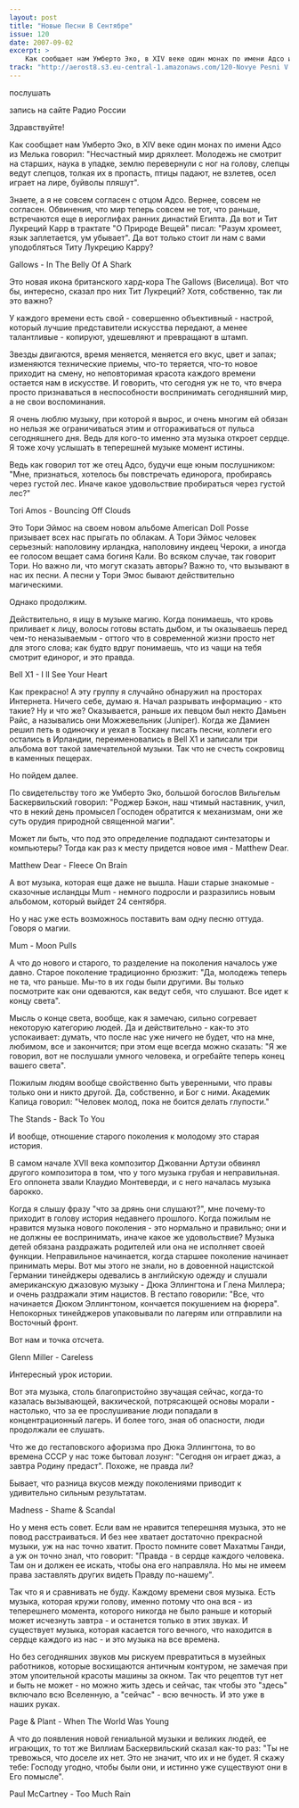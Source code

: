 ```yaml
---
layout: post
title: "Новые Песни В Сентябре"
issue: 120
date: 2007-09-02
excerpt: >
    Как сообщает нам Умберто Эко, в XIV веке один монах по имени Адсо из Мелька говорил: "Несчастный мир дряхлеет. Молодежь не смотрит на старших, наука в упадке, землю перевернули с ног на голову, слепцы ведут слепцов, толкая их в пропасть, птицы падают, не взлетев, осел играет на лире, буйволы пляшут".
track: "http://aerost8.s3.eu-central-1.amazonaws.com/120-Novye Pesni V Sentjabre.mp3"
---
```


послушать

запись на сайте Радио России

Здравствуйте!

Как сообщает нам Умберто Эко, в XIV веке один монах по имени Адсо из Мелька говорил: "Несчастный мир дряхлеет. Молодежь не смотрит на старших, наука в упадке, землю перевернули с ног на голову, слепцы ведут слепцов, толкая их в пропасть, птицы падают, не взлетев, осел играет на лире, буйволы пляшут".

Знаете, а я не совсем согласен с отцом Адсо. Вернее, совсем не согласен. Обвинения, что мир теперь совсем не тот, что раньше, встречаются еще в иероглифах ранних династий Египта. Да вот и Тит Лукреций Карр в трактате "О Природе Вещей" писал: "Разум хромеет, язык заплетается, ум убывает". Да вот только стоит ли нам с вами уподобляться Титу Лукрецию Карру?

Gallows - In The Belly Of A Shark

Это новая икона британского хард-кора The Gallows (Виселица). Вот что бы, интересно, сказал про них Тит Лукреций? Хотя, собственно, так ли это важно?

У каждого времени есть свой - совершенно объективный - настрой, который лучшие представители искусства передают, а менее талантливые - копируют, удешевляют и превращают в штамп.

Звезды двигаются, время меняется, меняется его вкус, цвет и запах; изменяются технические приемы, что-то теряется, что-то новое приходит на смену, но неповторимая красота каждого времени остается нам в искусстве. И говорить, что сегодня уж не то, что вчера просто признаваться в неспособности воспринимать сегодняшний мир, а не свои воспоминания.

Я очень люблю музыку, при которой я вырос, и очень многим ей обязан но нельзя же ограничиваться этим и отгораживаться от пульса сегодняшнего дня. Ведь для кого-то именно эта музыка откроет сердце. Я тоже хочу услышать в теперешней музыке момент истины.

Ведь как говорил тот же отец Адсо, будучи еще юным послушником: "Мне, признаться, хотелось бы повстречать единорога, пробираясь через густой лес. Иначе какое удовольствие пробираться через густой лес?"

Tori Amos - Bouncing Off Clouds

Это Тори Эймос на своем новом альбоме American Doll Posse призывает всех нас прыгать по облакам. А Тори Эймос человек серьезный: наполовину ирландка, наполовину индеец Чероки, а иногда ее голосом вещает сама богиня Кали. Во всяком случае, так говорит Тори. Но важно ли, что могут сказать авторы? Важно то, что вызывают в нас их песни. А песни у Тори Эмос бывают действительно магическими.

Однако продолжим.

Действительно, я ищу в музыке магию. Когда понимаешь, что кровь приливает к лицу, волосы готовы встать дыбом, и ты оказываешь перед чем-то неназываемым - оттого что в современной жизни просто нет для этого слова; как будто вдруг понимаешь, что из чащи на тебя смотрит единорог, и это правда.

Bell X1 - I ll See Your Heart

Как прекрасно! А эту группу я случайно обнаружил на просторах Интернета. Ничего себе, думаю я. Начал разрывать информацию - кто такие? Ну и что же? Оказывается, раньше их певцом был некто Дамьен Райс, а назывались они Можжевельник (Juniper). Когда же Дамиен решил петь в одиночку и уехал в Тоскану писать песни, коллеги его остались в Ирландии, переименовались в Bell X1 и записали три альбома вот такой замечательной музыки. Так что не счесть сокровищ в каменных пещерах.

Но пойдем далее.

По свидетельству того же Умберто Эко, большой богослов Вильгельм Баскервильский говорил: "Роджер Бэкон, наш чтимый наставник, учил, что в некий день промысел Господен обратится к механизмам, они же суть орудия природной священной магии".

Может ли быть, что под это определение подпадают синтезаторы и компьютеры? Тогда как раз к месту придется новое имя - Matthew Dear.

Matthew Dear - Fleece On Brain

А вот музыка, которая еще даже не вышла. Наши старые знакомые - сказочные исландцы Mum - немного подросли и разразились новым альбомом, который выйдет 24 сентября.

Но у нас уже есть возможнось поставить вам одну песню оттуда. Говоря о магии.

Mum - Moon Pulls

А что до нового и старого, то разделение на поколения началось уже давно. Старое поколение традиционно брюзжит: "Да, молодежь теперь не та, что раньше. Мы-то в их годы были другими. Вы только посмотрите как они одеваются, как ведут себя, что слушают. Все идет к концу света".

Мысль о конце света, вообще, как я замечаю, сильно согревает некоторую категорию людей. Да и действительно - как-то это успокаивает: думать, что после нас уже ничего не будет, что на мне, любимом, все и закончится; при этом еще всегда можно сказать: "Я же говорил, вот не послушали умного человека, и огребайте теперь конец вашего света".

Пожилым людям вообще свойственно быть уверенными, что правы только они и никто другой. Да, собственно, и Бог с ними. Академик Капица говорил: "Человек молод, пока не боится делать глупости."

The Stands - Back To You

И вообще, отношение старого поколения к молодому это старая история.

В самом начале XVII века композитор Джованни Артузи обвинял другого композитора в том, что у того музыка грубая и неправильная. Его оппонета звали Клаудио Монтеверди, и с него началась музыка барокко.

Когда я слышу фразу "что за дрянь они слушают?", мне почему-то приходит в голову история недавнего прошлого. Когда пожилым не нравится музыка нового поколения - это нормально и правильно; они и не должны ее воспринимать, иначе какое же удовольствие? Музыка детей обязана раздражать родителей или она не исполняет своей функции. Неправильное начинается, когда старшее поколение начинает принимать меры. Вот мы этого не знали, но в довоенной нацистской Германии тинейджеры одевались в английскую одежду и слушали американскую джазовую музыку - Дюка Эллингтона и Глена Миллера; и очень раздражали этим нацистов. В гестапо говорили: "Все, что начинается Дюком Эллингтоном, кончается покушением на фюрера". Непокорных тинейджеров упаковывали по лагерям или отправлили на Восточный фронт.

Вот нам и точка отсчета.

Glenn Miller - Careless

Интересный урок истории.

Вот эта музыка, столь благопристойно звучащая сейчас, когда-то казалась вызывающей, вакхической, потрясающей основы морали - настолько, что за ее прослушивание люди попадали в концентрационный лагерь. И более того, зная об опасности, люди продолжали ее слушать.

Что же до гестаповского афоризма про Дюка Эллингтона, то во времена СССР у нас тоже бытовал лозунг: "Сегодня он играет джаз, а завтра Родину предаст". Похоже, не правда ли?

Бывает, что разница вкусов между поколениями приводит к удивительно сильным результатам.

Madness - Shame & Scandal

Но у меня есть совет. Если вам не нравится теперешняя музыка, это не повод расстраиваться. И без нее хватает достаточно прекрасной музыки, уж на нас точно хватит. Просто помните совет Махатмы Ганди, а уж он точно знал, что говорит: "Правда - в сердце каждого человека. Там он и должен ее искать, чтобы она его направляла. Но мы не имеем права заставлять других видеть Правду по-нашему".

Так что я и сравнивать не буду. Каждому времени своя музыка. Есть музыка, которая кружи голову, именно потому что она вся - из теперешнего момента, которого никогда не было раньше и который может исчезнуть завтра - и останется только в этих звуках. И существует музыка, которая касается того вечного, что находится в сердце каждого из нас - и это музыка на все времена.

Но без сегодняшних звуков мы рискуем превратиться в музейных работников, которые восхищаются античным контуром, не замечая при этом упоительной красоты машины за окном. Так что рецептов тут нет и быть не может - но можно жить здесь и сейчас, так чтобы это "здесь" включало всю Вселенную, а "сейчас" - всю вечность. И это уже в наших руках.

Page & Plant - When The World Was Young

А что до появления новой гениальной музыки и великих людей, ее играющих, то тот же Виллиам Баскервильский сказал как-то раз: "Ты не тревожься, что доселе их нет. Это не значит, что их и не будет. Я скажу тебе: Господу угодно, чтобы были они, и истинно уже существуют они в Его помысле".

Paul McCartney - Too Much Rain
